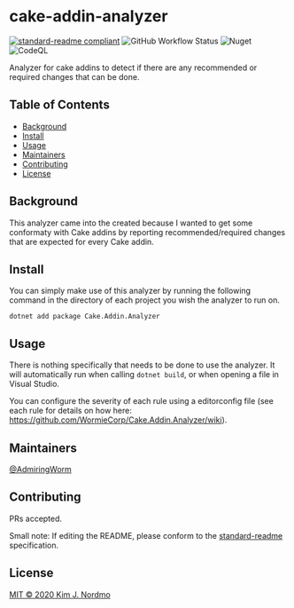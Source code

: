 # cake-addin-analyzer

[![standard-readme compliant](https://img.shields.io/badge/standard--readme-OK-green.svg?style=flat-square)](https://github.com/RichardLitt/standard-readme)
![GitHub Workflow Status](https://img.shields.io/github/workflow/status/WormieCorp/Cake.Addin.Analyzer/Build?logo=github&style=flat-square)
![Nuget](https://img.shields.io/nuget/v/Cake.Addin.Analyzer?logo=nuget&style=flat-square)
![CodeQL](https://github.com/WormieCorp/Cake.Addin.Analyzer/workflows/CodeQL/badge.svg)

Analyzer for cake addins to detect if there are any recommended or required changes that can be done.

## Table of Contents

- [Background](#background)
- [Install](#install)
- [Usage](#usage)
- [Maintainers](#maintainers)
- [Contributing](#contributing)
- [License](#license)

## Background

This analyzer came into the created because I wanted to get some conformaty with Cake addins by reporting recommended/required changes that are expected for every Cake addin.

## Install

You can simply make use of this analyzer by running the following command in the directory of each project you wish the analyzer to run on.

```shell
dotnet add package Cake.Addin.Analyzer
```

## Usage

There is nothing specifically that needs to be done to use the analyzer.
It will automatically run when calling `dotnet build`, or when opening a file in Visual Studio.

You can configure the severity of each rule using a editorconfig file (see each rule for details on how here: <https://github.com/WormieCorp/Cake.Addin.Analyzer/wiki>).

## Maintainers

[@AdmiringWorm](https://github.com/AdmiringWorm)

## Contributing

PRs accepted.

Small note: If editing the README, please conform to the [standard-readme](https://github.com/RichardLitt/standard-readme) specification.

## License

[MIT © 2020 Kim J. Nordmo](LICENSE.txt)

